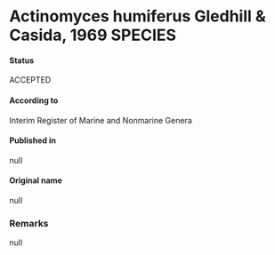 # Actinomyces humiferus Gledhill & Casida, 1969 SPECIES

#### Status
ACCEPTED

#### According to
Interim Register of Marine and Nonmarine Genera

#### Published in
null

#### Original name
null

### Remarks
null